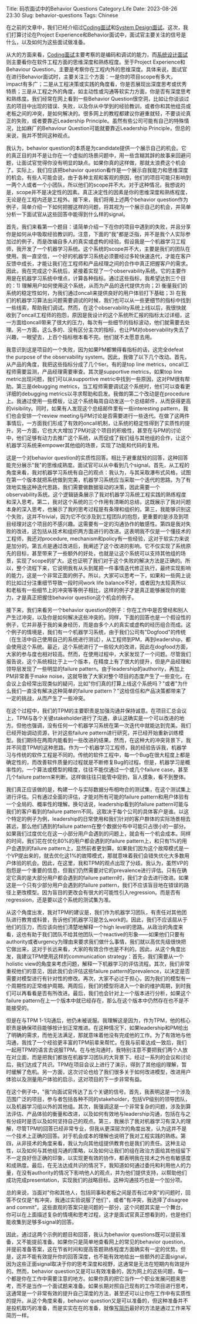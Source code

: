 Title: 码农面试中的Behavior Questions
Category:Life
Date: 2023-08-26 23:30
Slug: behavior-questions
Tags: Chinese

在之前的文章中，我们已经介绍过[Coding面试](https://yage.ai/coding-questions.html)和[System Design面试](https://yage.ai/system-design-interview.html)。这次，我们打算讨论在Project Experience和Behavior面试中，面试官主要关注的信号是什么，以及如何为这些面试做准备。

从大的方面来看，[Coding面试](https://yage.ai/coding-questions.html)主要考察的是编码和调试的能力，而[系统设计面试](https://yage.ai/system-design-interview.html)则主要看你在软件工程方面的思维深度和熟练程度。至于Project Experience和Behaviour Question，主要是考察你在工程内外的思维深度。具体来说，面试官在进行Behavior面试时，主要关注三个方面：一是你的项目scope有多大，impact有多广；二是从工程决策或实践的角度看，你是否展现出深度思考或优秀特质；三是从工程之外的角度，如主动性或沟通等软实力方面，你是否有深度思考和熟练度。我们经常在网上看到一些Behavior Question很空洞，比如让你谈谈过去的项目中出现的错误、失败，以及你从中学到的经验教训，或者你和其他组员或老板之间的冲突，是如何解决的。很多网上的教程都建议你避重就轻，不要谈论真正的失败，或者要靠近Leadership Principle。虽然有些公司可能有自己的特殊情况，比如麻厂的Behaviour Question可能就要靠近Leadership Principle，但总的来说，我并不赞同这种观点。

我认为，behavior question的本质是为candidate提供一个展示自己的机会。它的真正目的并不是让你在一个虚拟的场景问题中，用一些含糊其辞的故事来回避问题，让面试官觉得你没有明显的缺点。如果你真的这样做，那就太浪费这个机会了。实际上，我们应该把behavior question看作是一个展示自我能力和思维深度的机会。有些人可能会说，由于各种主观和客观的原因，他们的项目可能只影响到一两个人或者一个小团队，所以他们的scope并不大。对于这种情况，我想说的是，scope并不是决定性的因素。真正决定性的因素是你的思维深度和熟练程度，无论是在工程内还是工程外。接下来，我们将用上述两个behavior question作为例子，简单介绍一下如何把握这样的问题，将其视为一个展示自己的机会，并简单分析一下面试官从这些回答中能得到什么样的signal。

首先，我们来看第一个题目：请简单介绍一下在你的项目中遇到的失败，并且分享你是如何从中吸取经验教训的。注意，下面的"我"都是泛指，并不是我个人实际参加过的例子，而是改编自多人的真实或虚构的经验。假设我是一个机器学习工程师，我开发了一个机器学习系统。这个系统的scope并不大，主要是我们的团队在使用。我一直坚信，一个好的机器学习系统必须要经过多轮快速迭代，才能在客户反馈中成长，才能让我们在工程师和产品经理之间的合作中真正把握客户的需求。因此，我在完成这个系统后，紧接着实现了一个observability系统。它的主要作用是在机器学习系统中埋点，计算各种指标。通过这些指标，我希望达到三个目的：1) 理解用户如何使用这个系统，从而为产品的迭代提供方向；2) 衡量我们的系统的稳定性如何，为我们通过oncall来提供良好的用户体验打下基础；3) 在我们的机器学习算法出问题需要调试的时候，我们也可以从一些更细节的指标中找到一些线索，帮助我们调试。然而，在这个observability系统上线以后，我很快就收到了oncall工程师的抱怨，原因是我设计的这个系统所汇报的指标太过详细，这一方面给oncall带来了很大的压力，每次有一些细节的指标波动，他们就需要去处理。另一方面，这么多的、没有区分主次的指标，也让PM对observability失去了兴趣，一眼望去，上百个指标根本看不完。他们就不太愿意去用。

我意识到这是项目的一个失败，因为如果PM都懒得看指标的话，这完全defeat the purpose of the observability system。因此，我做了以下几个改动。首先，从产品的角度，我把这些指标分成了几个tier。有的是top line metrics，oncall工程师需要监测，产品经理需要审查。其次是supportive metrics，如果top line metric出现问题，我们可以从supportive metric中找到一些原因，这对PM很有帮助。第三是debugging metrics，当工程师需要调试这个系统时，他们可以查看更详细的debugging metrics以寻求帮助和启发。我做的第二个改动是在procedure上。我通过使用一些模板，让这个系统每周自动发送一个总结邮件，从而获得更高的visibility。同时，如果有人发现这个总结邮件里有一些interesting pattern，我们也会安排一个review meeting与PM讨论是否需要进行一些迭代。在做了这两件事情后，一方面我们形成了有效的oncall机制，让系统的稳定性得到了实质性的提升。另一方面，它也大大增加了PM对这个项目的积极性，甚至在与PM的讨论中，他们足够有动力去推广这个系统，从而促成了我们组与其他组的合作，让这个机器学习系统来empower其他组的场景，实现了功能和代码的复用。

这是一个对behavior question的实质性回答。相比于避重就轻的回答，这种回答能充分展示"我"的思维成熟度。面试官可以从中看到几个signal。首先，从工程的角度来看，我对机器学习系统有自己的观点：我认为，与其采取瀑布式风格，试图在第一个版本就把系统做到完美，机器学习系统应当采取一个迭代的思路。为了有效地实施这种迭代思路，我们需要做数据驱动的决策，因此需要一个observability系统。这个逻辑链条展示了我对机器学习系统工程实践的熟练程度和深入思考。第二，我对这个系统的三个作用有清晰的总结，这既展示了我对问题本身的深入思考，也展示了我的思考过程是有条理和组织的。第三，我能够识别这个失败，这并不trivial，因为它不仅涉及到工程团队的抱怨，更重要的是涉及到项目经理对这个项目的不感兴趣。这需要有一定的沟通协作的敏感性。第四是我对失败的改进，这包括从技术和组织两方面进行的改进。这表明我不仅是一个懂技术的工程师，我还对procedure, mechanism和policy有一些经验，这对于软实力来说是加分的。第五点是通过改进后，我阐述了这个改进的影响。它不仅实现了系统原先的目标，甚至带来了一些额外的好处，也就是让这个系统可以支持其他组的场景，实现了scope的扩大。这也证明了我们对于这个失败的解决方法是正确的。所以，整个流程下来，它说明我有从头到尾把一件事情迭代修正执行，最终实现影响的能力，这是一个非常正面的例子。所以，大家可以思考一下，如果和一些网上说的比如过分注重细节导致一段时间work life balance不好，或者因为太较真所以和老板有一些细节上的冲突等等例子相比，这样的例子才是真正能够展现你的能力，才是真正把握住behavior question这个机会的例子。

接下来，我们来看另一个behavior question的例子：你在工作中是否曾经和别人产生过冲突，以及你是如何解决这些冲突的。同样，下面的回答也是一个假设性的例子，它并非基于我的亲身经历，而是由多个人的真实或虚构的经历组合而成。这个例子的情境是，我们有一个机器学习系统，由于我们公司有"Dogfood"的传统（在生活中自己使用自己的系统进行测试），从工程师到PM，再到leadership，都会使用这个系统。最近，这个系统进行了一些较大的改进，因此在dogfood方面，大家的参与度也相对较高。然而，在使用过程中，大家发现了一个问题。尽管我们报告说，这个系统相比于上一个版本，在精度上有了很大的提升，但是产品经理和领导层发现了一些明显的failure pattern。由于leadership的authority，再加上PM非常善于make noise，这就导致了大家对整个项目的态度产生了一些变化。在会议上会经常出现类似的疑问，比如"你们真的打算上线这个系统吗？"或者"为什么我们一直没有解决这种简单的failure pattern？"这给信任和产品决策都带来了一定的挑战，从而产生了一些冲突。

在这个过程中，我们的TPM的主要职责是加强沟通并保持诚意。在项目汇总会议上，TPM与各个关键stakeholder进行了沟通，承认这确实是一个可以改进的地方。但他也强调，没有任何一个机器学习系统在第一次迭代中就能达到完美。我们已经开始调动资源，针对这些failure pattern进行研究，并已经开始重新训练模型。我们期待在两周内能看到一些改进的结果。然而，在这种大的冲突背景下，我并不同意TPM的这种思路。作为一个机器学习工程师，我的经验告诉我，机器学习与传统的软件工程是不同的。传统的软件工程中，每一个Bug在很大程度上都是确定性的，而改善软件质量的过程就是不断修复Bug的过程。但是，机器学习是概率性的。一个算法或模型的精度，往往不能仅通过一个或几个failure case，甚至几个failure pattern来判断。这样做往往只能管中窥豹，盲人摸象，看不到整体。

我们真正应该做的是，构建一个与实际数据分布相吻合的测试集，在这个测试集上进行评估。只有通过全面的评估，才能对所有可能的failure pattern和用户体验有一个全局的、概率性的理解。换句话说，leadership看到的failure pattern可能与我们的客户看到的failure pattern不同。这取决于每个公司的具体客户是谁。以这个特定的例子为例，leadership的日常使用和我们针对的客户群体的实际场景相去甚远，那么他们遇到的failure pattern在整个数据分布中可能只占很小的一部分。如果我们过度优化在这一小部分用户会遇到的问题上，就会有一个机会成本。同样的时间，我们花在优化80%的用户都会遇到的failure pattern上，和只有1%的用户会遇到的failure pattern上，显然前者更划算。如果我们因为这个故障模式是一个VP提出来的，就去优化这1%的故障模式，那就意味着我们会错失优化大多数用户体验的机会。因此，在这里，我和TPM的观点出现了分歧。我认为，虽然VP的抱怨是一个重要的信息，但我们仍然需要对它的prevalence进行评估。只有在确定它真的是大部分用户都会遇到的failure pattern时，我们才会去进行改进。如果这是一个只有少部分用户会遇到的failure pattern，我们不应该盲目地在错误的路径上更改模型。因为盲目的更改会有很大的可能性引入regression。而是否有regression，还是要以这个系统的测试集为准。

从这个角度出发，我对TPM的建议是，我们作为机器学习团队，有责任对其他团队进行教育或科普，告诉他们机器学习是怎么work的。因此，我们不应该屈从于他们的压力，而应该向他们清楚地解释一个high level的思路。从政治的角度来看，这也有助于我们团队不给其他团队一个reactive的形象——如果他们只要有authority或者urgency为理由来要求我们做什么事情，我们就以高优先级很快把它做出来，这对于长远来看，大家的有效合作也是不利的。因此，从这个角度出发，我建议TPM使用这样的communication strategy：首先，我们需要从一个holistic view的角度来考虑问题，解释一下机器学习的评估流程。其次，我们非常重视他们的意见，因此我们会评估这些failure pattern的prevalence，以决定是否需要对模型进行有针对性的修改。再次，大家不必过于担心，因为我们的模型有一个周期性的正常维护周期。两周后，我们的模型将进入一个新的维护周期，到时我们可以再看看是否有所改进。最后，我们也会针对上一个版本进行分析，如果这个failure pattern在上一个版本中就已经存在，那么在这个版本中仍然存在也不是不能接受的。

但是在与TPM 1-1沟通后，他仍未被说服。我理解这是因为，作为TPM，他的核心职责是确保项目能够按计划正常推进。在这种情况下，如果leadership和PM给出了明确的需求，而他无法满足，那就意味着他没有完成他的工作。为了有效地与他沟通，我找了一个经验更丰富的TPM前辈来帮忙。在我与前辈达成一致后，我们一起用TPM的语言去说服TPM。在与他沟通时，我特别注意不要把我们两个人放在对立面，而是把我们都放在机器学习团队的大背景下。经过一系列的会议和讨论后，我们达成了共识。TPM在项目会议上进行了演示，得到了其他组的理解，暂时缓解了危机。另一方面，这次讨论也给了我们很多关于如何改进模型，改进用户体验以及测量用户体验的启示，这对项目的下一步非常有益。

在这个例子中，"我"向面试官传达了五个关键的信号。首先，我表明这是一个涉及范围广泛的项目，参与者包括各种不同的stakeholder，包括VP级别的领导团队，以及机器学习组以外的其他组。其次，我强调这是一个非常复杂的问题，涉及到算法评估、产品体验的衡量和改进，以及如何有效地与leadership沟通，包括在与之有分歧时是否以及如何坚持自己的观点。第三，我展示了我对机器学习有深入的理解，尽管TPM的回答已经非常专业，但我从更深层次的角度出发，认为这并不是一个技术上正确的回答。对于机会成本的理解也说明了我对工程实践的熟练。第四，从非技术的角度来看，我认为向其他组提供教育也是我们的责任。这种主动性，以及如何与其他组沟通的策略，以及如何让我们的组在政治方面给其他组留下不一定良好但正确的印象，以实现更有效的协作，都表明我在技术之外也有敏感度和成熟度。最后，在无法达成共识的情况下，我知道如何通过委托和利用他人的力量，在没有authority的情况下影响他人的观点，并为他们提供支持，以帮助他们成功完成presentation，实现我们的战略目标。这种沟通技巧也是一个加分项。

总的来说，当面对"你和其他人，包括同事和老板之间是否有过冲突"的问题时，回答不仅仅是"有冲突，我通过实验说服了他们"，或者"有冲突，我选择了disagree and commit"。这些直观的答案只是问题的一部分，这个问题其实是一个舞台，你可以在上面描述复杂的情境和思考过程，这才是面试官真正想看到的，也是他们能收集到足够多signal的回答。

因此，通过这两个示例的题目和回答，我认为behavior questions既可以提前准备，又不能提前准备。如果你只是简单地查看网上的常见的behavior question，并提前准备答案，这在节省时间和提高答题熟练程度方面确实有一定的优势。但是，这并不能有效提升你的回答深度，也不能有效地给出一些额外的正面signal，因为这些正面signal取决于你的思考深度和视野，这通常是无法在短期内有效提升的。然而，behavior question又是可以有效准备的，因为网上的这些问题，每一个都是你在工作中需要注意的地方。如果你真的把它当作一个职业发展问题来思考，而不是当作一个面试题来准备。如果长期对照自己现有的工作项目进行思考，这通常是一个非常有效的提升自己深度的方法，甚至还可以让你在工作中有实质性的提升。从这个角度来看，behavior question又是可以准备的，但这种准备并不是投机取巧的准备，而是实实在在的准备，就像[写简历](https://yage.ai/new-employee-suggestions.html)最好的方法是通过工作来写简历一样。